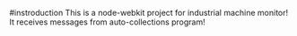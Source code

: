 #instroduction
This is a node-webkit project for industrial machine monitor!
It receives messages from auto-collections program!